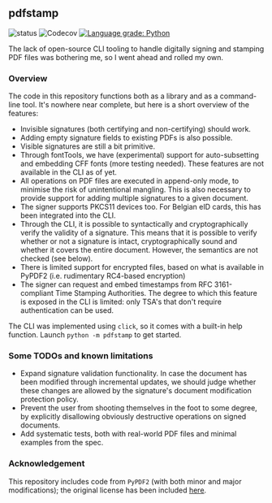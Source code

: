 pdfstamp
--------
![status](https://github.com/MatthiasValvekens/pdf-stamp/workflows/pytest/badge.svg)
![Codecov](https://img.shields.io/codecov/c/github/MatthiasValvekens/pdf-stamp)
[![Language grade: Python](https://img.shields.io/lgtm/grade/python/g/MatthiasValvekens/pdf-stamp.svg?logo=lgtm&logoWidth=18)](https://lgtm.com/projects/g/MatthiasValvekens/pdf-stamp/context:python)



The lack of open-source CLI tooling to handle digitally signing and stamping PDF files was bothering me, so I went ahead and rolled my own.

### Overview
The code in this repository functions both as a library and as a command-line tool.
It's nowhere near complete, but here is a short overview of the features:

 - Invisible signatures (both certifying and non-certifying) should work.
 - Adding empty signature fields to existing PDFs is also possible.
 - Visible signatures are still a bit primitive.
 - Through fontTools, we have (experimental) support for auto-subsetting and embedding CFF fonts (more testing needed). These features are not available in the CLI as of yet.
 - All operations on PDF files are executed in append-only mode, to minimise the risk of unintentional mangling. This is also necessary to provide support for adding multiple signatures to a given document.
 - The signer supports PKCS11 devices too. For Belgian eID cards, this has been integrated into the CLI.
 - Through the CLI, it is possible to syntactically and cryptographically verify the validity of a signature. This means that it is possible to verify whether or not a signature is intact, cryptographically sound and whether it covers the entire document. However, the semantics are not checked (see below).
 - There is limited support for encrypted files, based on what is available in PyPDF2 (i.e. rudimentary RC4-based encryption)
 - The signer can request and embed timestamps from RFC 3161-compliant Time Stamping Authorities. The degree to which this feature is exposed in the CLI is limited: only TSA's that don't require authentication can be used.
 
 The CLI was implemented using `click`, so it comes with a built-in help function.
 Launch `python -m pdfstamp` to get started.


### Some TODOs and known limitations

 - Expand signature validation functionality. In case the document has been modified through incremental updates, we should judge whether these changes are allowed by the signature's document modification protection policy.
 - Prevent the user from shooting themselves in the foot to some degree, by explicitly disallowing obviously destructive operations on signed documents.
 - Add systematic tests, both with real-world PDF files and minimal examples from the spec.

### Acknowledgement

This repository includes code from `PyPDF2` (with both minor and major modifications); the original license has been included [here](pdf_utils/LICENSE.PyPDF2).
